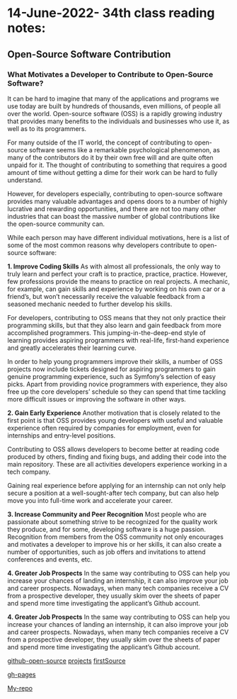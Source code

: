 # 14-June-2022- 34th class reading notes:

## Open-Source Software Contribution

### What Motivates a Developer to Contribute to Open-Source Software?

It can be hard to imagine that many of the applications and programs we use today are built by hundreds of thousands, even millions, of people all over the world. Open-source software (OSS) is a rapidly growing industry that provides many benefits to the individuals and businesses who use it, as well as to its programmers.

For many outside of the IT world, the concept of contributing to open-source software seems like a remarkable psychological phenomenon, as many of the contributors do it by their own free will and are quite often unpaid for it. The thought of contributing to something that requires a good amount of time without getting a dime for their work can be hard to fully understand.

However, for developers especially, contributing to open-source software provides many valuable advantages and opens doors to a number of highly lucrative and rewarding opportunities, and there are not too many other industries that can boast the massive number of global contributions like the open-source community can.

While each person may have different individual motivations, here is a list of some of the most common reasons why developers contribute to open-source software:

**1. Improve Coding Skills**
As with almost all professionals, the only way to truly learn and perfect your craft is to practice, practice, practice. However, few professions provide the means to practice on real projects. A mechanic, for example, can gain skills and experience by working on his own car or a friend’s, but won’t necessarily receive the valuable feedback from a seasoned mechanic needed to further develop his skills.

For developers, contributing to OSS means that they not only practice their programming skills, but that they also learn and gain feedback from more accomplished programmers. This jumping-in-the-deep-end style of learning provides aspiring programmers with real-life, first-hand experience and greatly accelerates their learning curve.

In order to help young programmers improve their skills, a number of OSS projects now include tickets designed for aspiring programmers to gain genuine programming experience, such as Symfony’s selection of
easy picks.
Apart from providing novice programmers with experience, they also free up the core developers’ schedule so they can spend that time tackling more difficult issues or improving the software in other ways.

**2. Gain Early Experience**
Another motivation that is closely related to the first point is that OSS provides young developers with useful and valuable experience often required by companies for employment, even for internships and entry-level positions.

Contributing to OSS allows developers to become better at reading code produced by others, finding and fixing bugs, and adding their code into the main repository. These are all activities developers experience working in a tech company.

Gaining real experience before applying for an internship can not only help secure a position at a well-sought-after tech company, but can also help move you into full-time work and accelerate your career.

**3. Increase Community and Peer Recognition**
Most people who are passionate about something strive to be recognized for the quality work they produce, and for some, developing software is a huge passion. Recognition from members from the OSS community not only encourages and motivates a developer to improve his or her skills, it can also create a number of opportunities, such as job offers and invitations to attend conferences and events, etc.

**4. Greater Job Prospects**
In the same way contributing to OSS can help you increase your chances of landing an internship, it can also improve your job and career prospects. Nowadays, when many tech companies receive a CV from a prospective developer, they usually skim over the sheets of paper and spend more time investigating the applicant’s Github account.

**4. Greater Job Prospects**
In the same way contributing to OSS can help you increase your chances of landing an internship, it can also improve your job and career prospects. Nowadays, when many tech companies receive a CV from a prospective developer, they usually skim over the sheets of paper and spend more time investigating the applicant’s Github account.





[github-open-source](https://github.com/open-source)
[projects](https://github.com/search?q=label%3Agood-first-issue+archived%3Afalse)
[firstSource](https://www.firsttimersonly.com/)

[gh-pages](https://marah-jaradat.github.io/advanced-js-reading-notes/)

[My-repo](https://github.com/marah-jaradat/advanced-js-reading-notes/blob/gh-pages/34-day/34-readme.md)